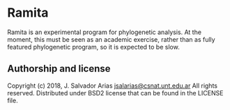 # Ramita

Ramita is an experimental program for phylogenetic analysis.
At the moment,
this must be seen as an academic exercise,
rather than as fully featured phylogenetic program,
so it is expected to be slow.

## Authorship and license

Copyright (c) 2018, J. Salvador Arias <jsalarias@csnat.unt.edu.ar>
All rights reserved.
Distributed under BSD2 license that can be found in the LICENSE file.

